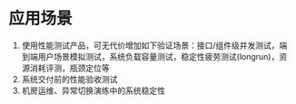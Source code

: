 # 应用场景
1. 使用性能测试产品，可无代价增加如下验证场景：接口/组件级并发测试，端到端用户场景模拟测试，系统负载容量测试，稳定性疲劳测试(longrun)，资源消耗评测，瓶颈定位等
2. 系统交付前的性能验收测试
3. 机房运维、异常切换演练中的系统稳定性

